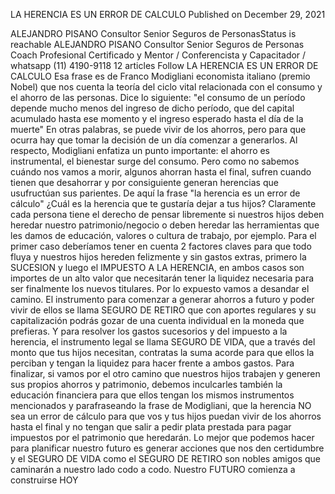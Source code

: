 LA HERENCIA ES UN ERROR DE CALCULO
Published on December 29, 2021

ALEJANDRO PISANO Consultor Senior  Seguros de PersonasStatus is reachable
ALEJANDRO PISANO Consultor Senior Seguros de Personas
Coach Profesional Certificado y Mentor / Conferencista y Capacitador / whatsapp (11) 4190-9118
12 articles 
Follow
LA HERENCIA ES UN ERROR DE CALCULO
Esa frase es de Franco Modigliani economista italiano (premio Nobel) que nos cuenta la teoría del ciclo vital relacionada con el consumo y el ahorro de las personas.
Dice lo siguiente: "el consumo de un período depende mucho menos del ingreso de dicho período, que del capital acumulado hasta ese momento y el ingreso esperado hasta el día de la muerte"
En otras palabras, se puede vivir de los ahorros, pero para que ocurra hay que tomar la decisión de un día comenzar a generarlos.
Al respecto, Modigliani enfatiza un punto importante: el ahorro es instrumental, el bienestar surge del consumo. Pero como no sabemos cuándo nos vamos a morir, algunos ahorran hasta el final, sufren cuando tienen que desahorrar y por consiguiente generan herencias que usufructúan sus parientes.
De aquí la frase "la herencia es un error de cálculo"
¿Cuál es la herencia que te gustaría dejar a tus hijos?
Claramente cada persona tiene el derecho de pensar libremente si nuestros hijos deben heredar nuestro patrimonio/negocio o deben heredar las herramientas que les damos de educación, valores o cultura de trabajo, por ejemplo.
Para el primer caso deberíamos tener en cuenta 2 factores claves para que todo fluya y nuestros hijos hereden felizmente y sin gastos extras, primero la SUCESION y luego el IMPUESTO A LA HERENCIA, en ambos casos son importes de un alto valor que necesitarán tener la liquidez necesaria para ser finalmente los nuevos titulares.
Por lo expuesto vamos a desandar el camino.
El instrumento para comenzar a generar ahorros a futuro y poder vivir de ellos se llama SEGURO DE RETIRO que con aportes regulares y su capitalización podrás gozar de una cuenta individual en la moneda que prefieras.
Y para resolver los gastos sucesorios y del impuesto a la herencia, el instrumento legal se llama SEGURO DE VIDA, que a través del monto que tus hijos necesitan, contratas la suma acorde para que ellos la perciban y tengan la liquidez para hacer frente a ambos gastos.
Para finalizar, si vamos por el otro camino que nuestros hijos trabajen y generen sus propios ahorros y patrimonio, debemos inculcarles también la educación financiera para que ellos tengan los mismos instrumentos mencionados y parafraseando la frase de Modigliani, que la herencia NO sea un error de cálculo para que vos y tus hijos puedan vivir de los ahorros hasta el final y no tengan que salir a pedir plata prestada para pagar impuestos por el patrimonio que heredarán.
Lo mejor que podemos hacer para planificar nuestro futuro es generar acciones que nos den certidumbre y el SEGURO DE VIDA como el SEGURO DE RETIRO son nobles amigos que caminarán a nuestro lado codo a codo.
Nuestro FUTURO comienza a construirse HOY
